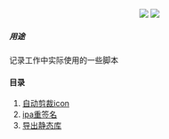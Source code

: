 
<p align='center'>
<img src="https://img.shields.io/badge/language-python-yellowgreen.svg">
<img src="https://img.shields.io/badge/language-shell-green.svg">


##### 用途
记录工作中实际使用的一些脚本

#### 目录

1. [自动剪裁icon](./clip-icon/README.md)
2. [ipa重签名](./resign-ipa/README.md)
3. [导出静态库](./export-static-library/README.md)
